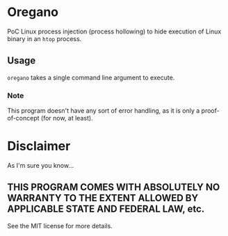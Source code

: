 # Oregano

PoC Linux process injection (process hollowing) to hide execution
of Linux binary in an `htop` process.

## Usage

`oregano` takes a single command line argument to execute.

### Note

This program doesn't have any sort of error handling, as it is only
a proof-of-concept (for now, at least).

# Disclaimer

As I'm sure you know...

THIS PROGRAM COMES WITH ABSOLUTELY NO WARRANTY TO THE EXTENT ALLOWED BY APPLICABLE STATE AND FEDERAL LAW, etc.
---

See the MIT license for more details.
